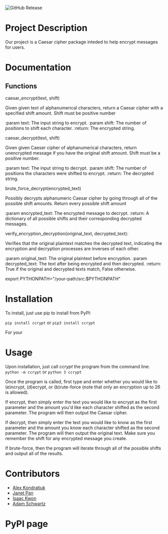 ![GitHub Release](https://img.shields.io/github/v/release/software-students-spring2024/3-python-package-exercise-ja-ia)

# Project Description
Our project is a Caesar cipher package inteded to help encrypt messages for users.

# Documentation

## Functions

caesar_encrypt(text, shift)

Given given text of alphanumerical characters, return a Caesar cipher with a specified shift amount. Shift must be positive number

:param text: The input string to encrypt.
:param shift: The number of positions to shift each character.
:return: The encrypted string.

caesar_decrypt(text, shift)

Given given Caeser cipher of alphanumerical characters, return unencrypted message if you have the original shift amount. Shift must be a positive number.
       
:param text: The input string to decrypt.
:param shift: The number of positions the characters were shifted to encrypt.
:return: The decrypted string.

brute_force_decrypt(encrypted_text)

Possibly decrypts alphanumeric Caesar cipher by going through all of the possible shift amounts. Return every possible shift amount

:param encrypted_text: The encrypted message to decrypt.
:return: A dictionary of all possible shifts and their corresponding decrypted messages.

verify_encryption_decryption(original_text, decrypted_text):

Verifies that the original plaintext matches the decrypted text,
indicating the encryption and decryption processes are inverses of each other.

:param original_text: The original plaintext before encryption.
:param decrypted_text: The text after being encrypted and then decrypted.
:return: True if the original and decrypted texts match, False otherwise.

export PYTHONPATH="/your-path/src:$PYTHONPATH"


# Installation

To install, just use pip to install from PyPI:

`` pip install ccrypt ``
or
`` pip3 install ccrypt ``

For your 

# Usage

Upon installation, just call *ccrypt* the program from the command line:
`` python -m ccrypt `` or ``python 3 ccrypt ``

Once the program is called, first type and enter whether you would like to (e)ncrypt, (d)ecrypt, or (b)rute-force (note that only an encryption up to 26 is allowed).

If encrypt, then simply enter the text you would like to encrypt as the first parameter and the amount you'd like each character shifted as the second parameter. The program will then output the Caesar cipher.

If decrypt, then simply enter the text you would like to know as the first parameter and the amount you know each character shifted as the second parameter. The program will then output the original text. Make sure you remember the shift for any encrypted message you create.

If brute-force, then the program will iterate through all of the possible shifts and output all of the results.

# Contributors

- [Alex Kondratiuk](https://github.com/ak8000)
- [Janet Pan](https://github.com/jp6024)
- [Isaac Kwon](https://github.com/iok206)
- [Adam Schwartz](https://github.com/aschwartz01)

# PyPI page
